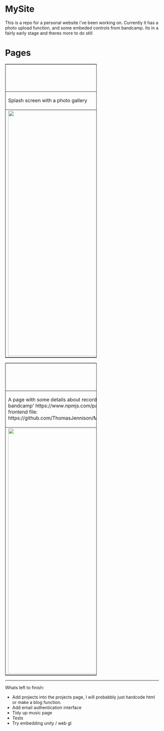 # MySite
This is a repo for a personal website i've been working on.
Currently it has a photo upload function, and some embeded controls from bandcamp.
Its in a fairly early stage and theres more to do still

<h1>Pages</h1>
<table border="1" style="width:300px;">
  <tr>
    <td align="center">
    <h2>Home</h1>
    </td>
  </tr>
  <tr>
    <td>
      <p>Splash screen with a photo gallery</p>
    </td>
  </tr>
  <tr>
    <td align="center">
        <img src="https://user-images.githubusercontent.com/7981120/135156346-56c90993-62ed-4acb-bd1d-b871931404f4.gif" alt="Mood Log Page Gif" style="width:800;height:800px;"> 
        <span>
    </td>
  <tr>
</table>
    
<table border="1" style="width:300px;">
  <tr>
    <td align="center">
    <h2>Music</h1>
    </td>
  </tr>
  <tr>
    <td>
      <p>A page with some details about recordings, used React bandcamp control (BandcampPlayer from 'react-bandcamp' https://www.npmjs.com/package/react-bandcamp) <br/>
         frontend file: https://github.com/ThomasJennison/MySite/blob/master/MySite/ClientApp/src/components/Music.js</p>
    </td>
  </tr>
  <tr>
    <td align="center">
        <img src="https://user-images.githubusercontent.com/7981120/135157500-a913febb-16e4-476a-8f0a-35aa219cf33c.gif" alt="Mood Log Page Gif" style="width:800;height:800px;"> 
        <span>
    </td>
  <tr>
</table>

--------------------------------------------------------------------------------------------------------
    
Whats left to finish:
- Add projects into the projects page, I will probabbly just hardcode html or make a blog function.
- Add email authentication interface 
- Tidy up music page
- Tests
- Try embedding unity / web gl


